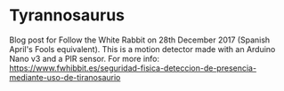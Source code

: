 # Tyrannosaurus
Blog post for Follow the White Rabbit on 28th December 2017 (Spanish April's Fools equivalent). 
This is a motion detector made with an Arduino Nano v3 and a PIR sensor. 
For more info: https://www.fwhibbit.es/seguridad-fisica-deteccion-de-presencia-mediante-uso-de-tiranosaurio
